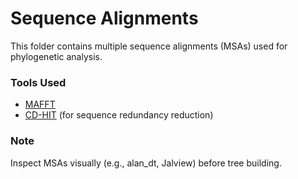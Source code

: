 # Sequence Alignments

This folder contains multiple sequence alignments (MSAs) used for phylogenetic analysis.

### Tools Used

- [MAFFT](https://mafft.cbrc.jp/alignment/software/)
- [CD-HIT](https://github.com/weizhongli/cdhit) (for sequence redundancy reduction)

### Note
Inspect MSAs visually (e.g., alan_dt, Jalview) before tree building.

